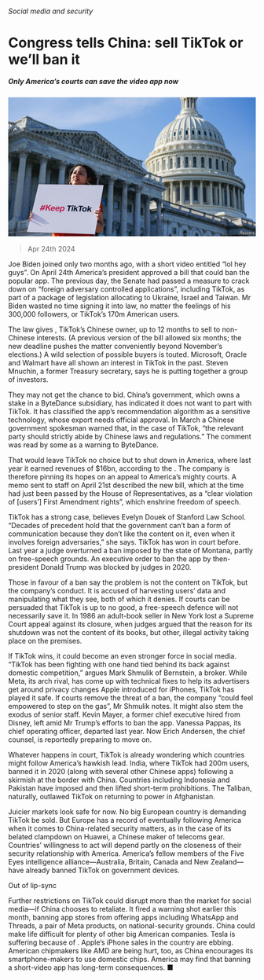 ###### Social media and security

# Congress tells China: sell TikTok or we’ll ban it 

##### Only America’s courts can save the video app now 

![image](images/20240427_WBP001.jpg) 

> Apr 24th 2024 


Joe Biden joined  only two months ago, with a short video entitled “lol hey guys”. On April 24th America’s president approved a bill that could ban the popular app. The previous day, the Senate had passed a measure to crack down on “foreign adversary controlled applications”, including TikTok, as part of a package of legislation allocating  to Ukraine, Israel and Taiwan. Mr Biden wasted no time signing it into law, no matter the feelings of his 300,000 followers, or TikTok’s 170m American users.

The law gives , TikTok’s Chinese owner, up to 12 months to sell to non-Chinese interests. (A previous version of the bill allowed six months; the new deadline pushes the matter conveniently beyond November’s elections.) A wild selection of possible buyers is touted. Microsoft, Oracle and Walmart have all shown an interest in TikTok in the past. Steven Mnuchin, a former Treasury secretary, says he is putting together a group of investors.

They may not get the chance to bid. China’s government, which owns a stake in a ByteDance subsidiary, has indicated it does not want to part with TikTok. It has classified the app’s recommendation algorithm as a sensitive technology, whose export needs official approval. In March a Chinese government spokesman warned that, in the case of TikTok, “the relevant party should strictly abide by Chinese laws and regulations.” The comment was read by some as a warning to ByteDance. 

That would leave TikTok no choice but to shut down in America, where last year it earned revenues of $16bn, according to the . The company is therefore pinning its hopes on an appeal to America’s mighty courts. A memo sent to staff on April 21st described the new bill, which at the time had just been passed by the House of Representatives, as a “clear violation of [users’] First Amendment rights”, which enshrine freedom of speech.

TikTok has a strong case, believes Evelyn Douek of Stanford Law School. “Decades of precedent hold that the government can’t ban a form of communication because they don’t like the content on it, even when it involves foreign adversaries,” she says. TikTok has won in court before. Last year a judge overturned a ban imposed by the state of Montana, partly on free-speech grounds. An executive order to ban the app by then-president Donald Trump was blocked by judges in 2020.

Those in favour of a ban say the problem is not the content on TikTok, but the company’s conduct. It is accused of harvesting users’ data and manipulating what they see, both of which it denies. If courts can be persuaded that TikTok is up to no good, a free-speech defence will not necessarily save it. In 1986 an adult-book seller in New York lost a Supreme Court appeal against its closure, when judges argued that the reason for its shutdown was not the content of its books, but other, illegal activity taking place on the premises. 

If TikTok wins, it could become an even stronger force in social media. “TikTok has been fighting with one hand tied behind its back against domestic competition,” argues Mark Shmulik of Bernstein, a broker. While Meta, its arch rival, has come up with technical fixes to help its advertisers get around privacy changes Apple introduced for iPhones, TikTok has played it safe. If courts remove the threat of a ban, the company “could feel empowered to step on the gas”, Mr Shmulik notes. It might also stem the exodus of senior staff. Kevin Mayer, a former chief executive hired from Disney, left amid Mr Trump’s efforts to ban the app. Vanessa Pappas, its chief operating officer, departed last year. Now Erich Andersen, the chief counsel, is reportedly preparing to move on.

Whatever happens in court, TikTok is already wondering which countries might follow America’s hawkish lead. India, where TikTok had 200m users, banned it in 2020 (along with several other Chinese apps) following a skirmish at the border with China. Countries including Indonesia and Pakistan have imposed and then lifted short-term prohibitions. The Taliban, naturally, outlawed TikTok on returning to power in Afghanistan. 

Juicier markets look safe for now. No big European country is demanding TikTok be sold. But Europe has a record of eventually following America when it comes to China-related security matters, as in the case of its belated clampdown on Huawei, a Chinese maker of telecoms gear. Countries’ willingness to act will depend partly on the closeness of their security relationship with America. America’s fellow members of the Five Eyes intelligence alliance—Australia, Britain, Canada and New Zealand—have already banned TikTok on government devices.

Out of lip-sync

Further restrictions on TikTok could disrupt more than the market for social media—if China chooses to retaliate. It fired a warning shot earlier this month, banning app stores from offering apps including WhatsApp and Threads, a pair of Meta products, on national-security grounds. China could make life difficult for plenty of other big American companies. Tesla is suffering because of . Apple’s iPhone sales in the country are ebbing. American chipmakers like AMD are being hurt, too, as China encourages its smartphone-makers to use domestic chips. America may find that banning a short-video app has long-term consequences. ■


